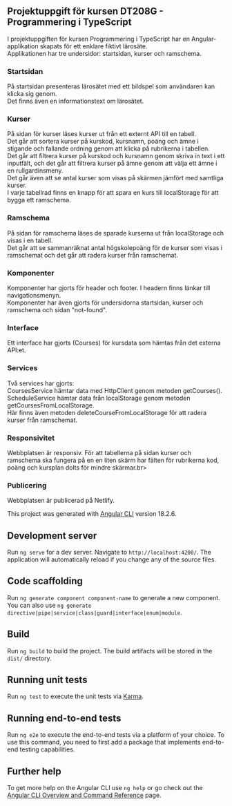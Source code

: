 ## Projektuppgift för kursen DT208G - Programmering i TypeScript
I projektuppgiften för kursen Programmering i TypeScript har en Angular-applikation skapats för ett enklare fiktivt lärosäte.<br>
Applikationen har tre undersidor: startsidan, kurser och ramschema.<br>

### Startsidan
På startsidan presenteras lärosätet med ett bildspel som användaren kan klicka sig genom.<br>
Det  finns även en informationstext om lärosätet.<br>

### Kurser
På sidan för kurser läses kurser ut från ett externt API till en tabell.<br>
Det går att sortera kurser på kurskod, kursnamn, poäng och ämne i stigande och fallande ordning genom att klicka på rubrikerna i tabellen.<br>
Det går att filtrera kurser på kurskod och kursnamn genom skriva in text i ett inputfält, och det går att filtrera kurser på ämne genom att välja ett ämne i en rullgardinsmeny.<br>
Det går även att se antal kurser som visas på skärmen jämfört med samtliga kurser.<br>
I varje tabellrad finns en knapp för att spara en kurs till localStorage för att bygga ett ramschema.<br>

### Ramschema
På sidan för ramschema läses de sparade kurserna ut från localStorage och visas i en tabell.<br>
Det går att se sammanräknat antal högskolepoäng för de kurser som visas i ramschemat och det går att radera kurser från ramschemat.<br>

### Komponenter
Komponenter har gjorts för header och footer. I headern finns länkar till navigationsmenyn.<br>
Komponenter har även gjorts för undersidorna startsidan, kurser och ramschema och sidan "not-found".<br>

### Interface
Ett interface har gjorts (Courses) för kursdata som hämtas från det externa API:et.

### Services
Två services har gjorts:<br>
CoursesService hämtar data med HttpClient genom metoden getCourses().<br>
ScheduleService hämtar data från localStorage genom metoden getCoursesFromLocalStorage.<br>
Här finns även metoden deleteCourseFromLocalStorage för att radera kurser från ramschemat.<br>

### Responsivitet
Webbplatsen är responsiv. För att tabellerna på sidan kurser och ramschema ska fungera på en en liten skärm har fälten för rubrikerna kod, poäng och kursplan dolts för mindre skärmar.br>

### Publicering
Webbplatsen är publicerad på Netlify.



This project was generated with [Angular CLI](https://github.com/angular/angular-cli) version 18.2.6.

## Development server

Run `ng serve` for a dev server. Navigate to `http://localhost:4200/`. The application will automatically reload if you change any of the source files.

## Code scaffolding

Run `ng generate component component-name` to generate a new component. You can also use `ng generate directive|pipe|service|class|guard|interface|enum|module`.

## Build

Run `ng build` to build the project. The build artifacts will be stored in the `dist/` directory.

## Running unit tests

Run `ng test` to execute the unit tests via [Karma](https://karma-runner.github.io).

## Running end-to-end tests

Run `ng e2e` to execute the end-to-end tests via a platform of your choice. To use this command, you need to first add a package that implements end-to-end testing capabilities.

## Further help

To get more help on the Angular CLI use `ng help` or go check out the [Angular CLI Overview and Command Reference](https://angular.dev/tools/cli) page.
